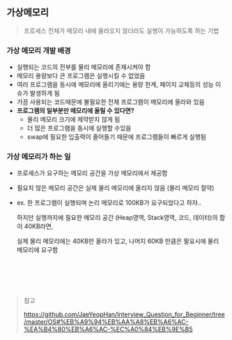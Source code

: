 ## 가상메모리

> 프로세스 전체가 메모리 내에 올라오지 않더라도 실행이 가능하도록 하는 기법



### 가상 메모리 개발 배경

- 실행되는 코드의 전부를 물리 메모리에 존재시켜야 함
- 메모리 용량보다 큰 프로그램은 실행시킬 수 없었음
- 여러 프로그램을 동시에 메모리에 올리기에는 용량 한계, 페이지 교체등의 성능 이슈가 발생하게 됨
- 가끔 사용되는 코드때문에 불필요한 전체 프로그램이 메모리에 올라와 있음
- **프로그램의 일부분만 메모리에 올릴 수 있다면?**
  - 물리 메모리 크기에 제약받지 않게 됨
  - 더 많은 프로그램을 동시에 실행할 수있음
  - swap에 필요한 입출력이 줄어들기 때문에 프로그램들이 빠르게 실행됨



### 가상 메모리가 하는 일

- 프로세스가 요구하는 메모리 공간을 가상 메모리에서 제공함

- 필요치 않은 메모리 공간은 실제 물리 메모리에 올리지 않음 (물리 메모리 절약)

- ex. 한 프로그램이 실행되며 논리 메모리로 100KB가 요구되었다고 하자..

  하지만 실행까지에 필요한 메모리 공간 (Heap영역, Stack영역, 코드, 데이터)의 합이 40KB라면,

  실제 물리 메모리에는 40KB만 올라가 있고, 나머지 60KB 만큼은 필요시에 물리 메모리에 요구함





<br/>

<br/>

<br/>

<br/>

> 참고
>
> https://github.com/JaeYeopHan/Interview_Question_for_Beginner/tree/master/OS#%EB%A9%94%EB%AA%A8%EB%A6%AC-%EA%B4%80%EB%A6%AC-%EC%A0%84%EB%9E%B5

